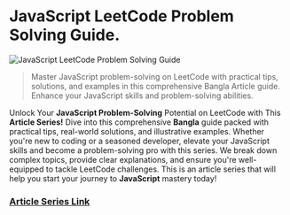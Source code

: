 <!-- @format -->

# JavaScript LeetCode Problem Solving Guide.

![JavaScript LeetCode Problem Solving Guide](https://cdn.hashnode.com/res/hashnode/image/upload/v1694397027000/aad51a95-400f-4ca0-9b19-3c51a92bd076.jpeg?w=1600&h=840&fit=crop&crop=entropy&auto=compress,format&format=webp)

> Master JavaScript problem-solving on LeetCode with practical tips, solutions, and examples in this comprehensive Bangla Article guide. Enhance your JavaScript skills and problem-solving abilities.

Unlock Your **JavaScript Problem-Solving** Potential on LeetCode with This **Article Series!** Dive into this comprehensive **Bangla** guide packed with practical tips, real-world solutions, and illustrative examples. Whether you're new to coding or a seasoned developer, elevate your JavaScript skills and become a problem-solving pro with this series. We break down complex topics, provide clear explanations, and ensure you're well-equipped to tackle LeetCode challenges. This is an article series that will help you start your journey to **JavaScript** mastery today!

### [Article Series Link](https://tanvirmehedi.hashnode.dev/series/problem-solving)
